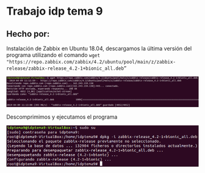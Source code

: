 # Trabajo idp tema 9 
## Hecho por: 

Instalación de Zabbix en Ubuntu 18.04, descargamos la última versión del programa utilizando el comando 
`wget "https://repo.zabbix.com/zabbix/4.2/ubuntu/pool/main/z/zabbix-release/zabbix-release_4.2-1+bionic_all.deb”`

![imagen](imagenes/image001.png)

Descomprimimos y ejecutamos el programa

![imagen2](imagenes/image003.png)

